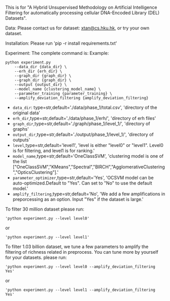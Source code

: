 This is for "A Hybrid Unsupervised Methodology on Artificial Intelligence Filtering for automatically processing cellular DNA-Encoded Library (DEL) Datasets".

Data:
Please contact us for dataset: xtan@cs.hku.hk, or try your own dataset.

Installation:
Please run 'pip -r install requirements.txt'

Experiment:
The complete command is:
Example:
```shell
python experiment.py 
    --data_dir {data_dir} \
    --erh_dir {erh_dir} \
    --graph_dir {graph_dir} \
    --graph_dir {graph_dir} \
    --output {output_dir} \
    --model_name {clustering_model_name} \
    --parameter_training {parameter_training} \
    --amplify_deviation_filtering {amplify_deviation_filtering}
```

- `data_dir`: type=str,default='./data/phase_1/total.csv', 'directory of the original data' 
- `erh_dir`,type=str,default='./data/phase_1/erh/', 'directory of erh files' 
- `graph_dir`,type=str,default='./graph/phase_1/level_1/', 'directory of graphs'
- `output_dir`,type=str,default='./output/phase_1/level_1/', 'directory of outputs'
- `level`,type=str,default='level1', 'level is either "level0" or "level1". Level0 is for filtering, and level1 is for ranking.'
- `model_name`,type=str,default='OneClassSVM', 'clustering model is one of the list ["OneClassSVM","KMeans","Spectral","BIRCH","AgglomerativeClustering","OpticsClustering"].'
- `parameter_optimizer`,type=str,default='Yes', 'OCSVM model can be auto-optimized.Default to "Yes". Can set to "No" to use the default model.'
- `amplify_filtering`,type=str,default='No', 'We add a few amplifications in preporcessing as an option. Input "Yes" if the dataset is large.'

To filter 30 million dataset
please run:
```shell
'python experiment.py --level level0'
```
or
```shell
'python experiment.py --level level1'
```
To filter 1.03 billion dataset, we tune a few parameters to amplify the filtering of richness related in preprocess. You can tune more by yourself for your datasets. 
please run:
```shell
'python experiment.py --level level0 --amplify_deviation_filtering Yes'
```
or
```shell
'python experiment.py --level level1 --amplify_deviation_filtering Yes'
```